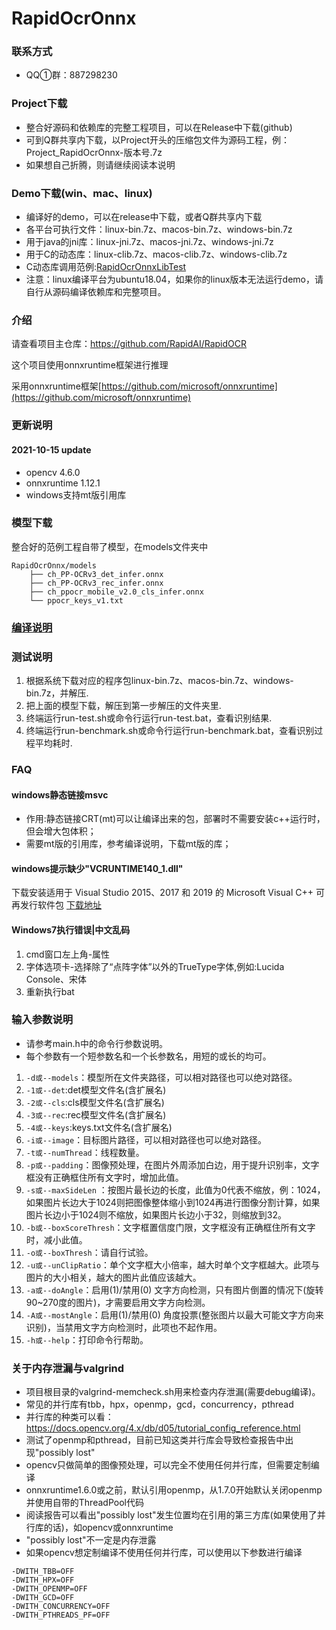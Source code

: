 # RapidOcrOnnx

### 联系方式

* QQ①群：887298230

### Project下载

* 整合好源码和依赖库的完整工程项目，可以在Release中下载(github)
* 可到Q群共享内下载，以Project开头的压缩包文件为源码工程，例：Project_RapidOcrOnnx-版本号.7z
* 如果想自己折腾，则请继续阅读本说明

### Demo下载(win、mac、linux)

* 编译好的demo，可以在release中下载，或者Q群共享内下载
* 各平台可执行文件：linux-bin.7z、macos-bin.7z、windows-bin.7z
* 用于java的jni库：linux-jni.7z、macos-jni.7z、windows-jni.7z
* 用于C的动态库：linux-clib.7z、macos-clib.7z、windows-clib.7z
* C动态库调用范例:[RapidOcrOnnxLibTest](https://github.com/RapidAI/RapidOcrOnnxLibTest)
* 注意：linux编译平台为ubuntu18.04，如果你的linux版本无法运行demo，请自行从源码编译依赖库和完整项目。

### 介绍

请查看项目主仓库：https://github.com/RapidAI/RapidOCR

这个项目使用onnxruntime框架进行推理

采用onnxruntime框架[https://github.com/microsoft/onnxruntime](https://github.com/microsoft/onnxruntime)

### 更新说明

#### 2021-10-15 update

* opencv 4.6.0
* onnxruntime 1.12.1
* windows支持mt版引用库

### 模型下载

整合好的范例工程自带了模型，在models文件夹中

```
RapidOcrOnnx/models
    ├── ch_PP-OCRv3_det_infer.onnx
    ├── ch_PP-OCRv3_rec_infer.onnx
    ├── ch_ppocr_mobile_v2.0_cls_infer.onnx
    └── ppocr_keys_v1.txt
```

### [编译说明](./BUILD.md)

### 测试说明

1. 根据系统下载对应的程序包linux-bin.7z、macos-bin.7z、windows-bin.7z，并解压.
2. 把上面的模型下载，解压到第一步解压的文件夹里.
3. 终端运行run-test.sh或命令行运行run-test.bat，查看识别结果.
4. 终端运行run-benchmark.sh或命令行运行run-benchmark.bat，查看识别过程平均耗时.

### FAQ

#### windows静态链接msvc

- 作用:静态链接CRT(mt)可以让编译出来的包，部署时不需要安装c++运行时，但会增大包体积；
- 需要mt版的引用库，参考编译说明，下载mt版的库；

#### windows提示缺少"VCRUNTIME140_1.dll"

下载安装适用于 Visual Studio 2015、2017 和 2019 的 Microsoft Visual C++ 可再发行软件包
[下载地址](https://support.microsoft.com/zh-cn/help/2977003/the-latest-supported-visual-c-downloads)

#### Windows7执行错误|中文乱码

1. cmd窗口左上角-属性
2. 字体选项卡-选择除了“点阵字体”以外的TrueType字体,例如:Lucida Console、宋体
3. 重新执行bat

### 输入参数说明

* 请参考main.h中的命令行参数说明。
* 每个参数有一个短参数名和一个长参数名，用短的或长的均可。

1. ```-d或--models```：模型所在文件夹路径，可以相对路径也可以绝对路径。
2. ```-1或--det```:det模型文件名(含扩展名)
3. ```-2或--cls```:cls模型文件名(含扩展名)
4. ```-3或--rec```:rec模型文件名(含扩展名)
5. ```-4或--keys```:keys.txt文件名(含扩展名)
6. ```-i或--image```：目标图片路径，可以相对路径也可以绝对路径。
7. ```-t或--numThread```：线程数量。
8. ```-p或--padding```：图像预处理，在图片外周添加白边，用于提升识别率，文字框没有正确框住所有文字时，增加此值。
9. ```-s或--maxSideLen```
   ：按图片最长边的长度，此值为0代表不缩放，例：1024，如果图片长边大于1024则把图像整体缩小到1024再进行图像分割计算，如果图片长边小于1024则不缩放，如果图片长边小于32，则缩放到32。
10. ```-b或--boxScoreThresh```：文字框置信度门限，文字框没有正确框住所有文字时，减小此值。
11. ```-o或--boxThresh```：请自行试验。
12. ```-u或--unClipRatio```：单个文字框大小倍率，越大时单个文字框越大。此项与图片的大小相关，越大的图片此值应该越大。
13. ```-a或--doAngle```：启用(1)/禁用(0) 文字方向检测，只有图片倒置的情况下(旋转90~270度的图片)，才需要启用文字方向检测。
14. ```-A或--mostAngle```：启用(1)/禁用(0) 角度投票(整张图片以最大可能文字方向来识别)，当禁用文字方向检测时，此项也不起作用。
15. ```-h或--help```：打印命令行帮助。

### 关于内存泄漏与valgrind

* 项目根目录的valgrind-memcheck.sh用来检查内存泄漏(需要debug编译)。
* 常见的并行库有tbb，hpx，openmp，gcd，concurrency，pthread
* 并行库的种类可以看：https://docs.opencv.org/4.x/db/d05/tutorial_config_reference.html
* 测试了openmp和pthread，目前已知这类并行库会导致检查报告中出现"possibly lost"
* opencv只做简单的图像预处理，可以完全不使用任何并行库，但需要定制编译
* onnxruntime1.6.0或之前，默认引用openmp，从1.7.0开始默认关闭openmp并使用自带的ThreadPool代码
* 阅读报告可以看出"possibly lost"发生位置均在引用的第三方库(如果使用了并行库的话)，如opencv或onnxruntime
* "possibly lost"不一定是内存泄露
* 如果opencv想定制编译不使用任何并行库，可以使用以下参数进行编译

```
-DWITH_TBB=OFF
-DWITH_HPX=OFF
-DWITH_OPENMP=OFF
-DWITH_GCD=OFF
-DWITH_CONCURRENCY=OFF
-DWITH_PTHREADS_PF=OFF
```